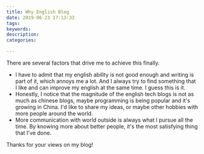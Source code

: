 ```yaml
---
title: Why English Blog
date: 2019-06-23 17:13:33
tags:
keywords:
description:
categories:

---
```



There are several factors that drive me to achieve this finally.

* I have to admit that my english ability is not good enough and writing is part of it, which annoys me a lot. And I always try to find something that I like and can improve my english at the same time. I guess this is it.
* Honestly, I notice that the magnitude of the english tech blogs is not as much as chinese blogs, maybe programming is being popular and it's growing in China. I'd like to share my ideas, or maybe other hobbies with more people around the world.
* More communication with world outside is always what I pursue all the time. By knowing more about better people, it's the most satisfying thing that I've done.


Thanks for your views on my blog!

